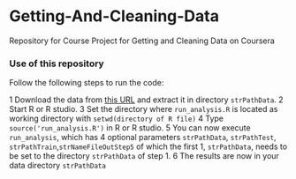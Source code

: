 Getting-And-Cleaning-Data
=========================

Repository for Course Project for Getting and Cleaning Data on Coursera

### Use of this repository
Follow the following steps to run the code:

1 Download the data from [this URL]( https://d396qusza40orc.cloudfront.net/getdata%2Fprojectfiles%2FUCI%20HAR%20Dataset.zip) and extract it in directory `strPathData`.
2 Start R or R studio.
3 Set the directory where `run_analysis.R` is located as working directory with `setwd(directory of R file)`
4 Type `source('run_analysis.R')` in R or R studio.
5 You can now execute `run_analysis`, which has 4 optional parameters `strPathData`, `strPathTest`, `strPathTrain`,`strNameFileOutStep5` of which the first 1, `strPathData`, needs to be set to the directory `strPathData` of step 1.
6 The results are now in your data directory `strPathData`